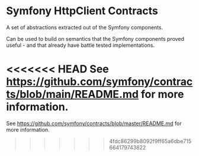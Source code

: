 Symfony HttpClient Contracts
============================

A set of abstractions extracted out of the Symfony components.

Can be used to build on semantics that the Symfony components proved useful - and
that already have battle tested implementations.

<<<<<<< HEAD
See https://github.com/symfony/contracts/blob/main/README.md for more information.
=======
See https://github.com/symfony/contracts/blob/master/README.md for more information.
>>>>>>> 4fdc86299b8092f9ff65a6dbe715664179743822
